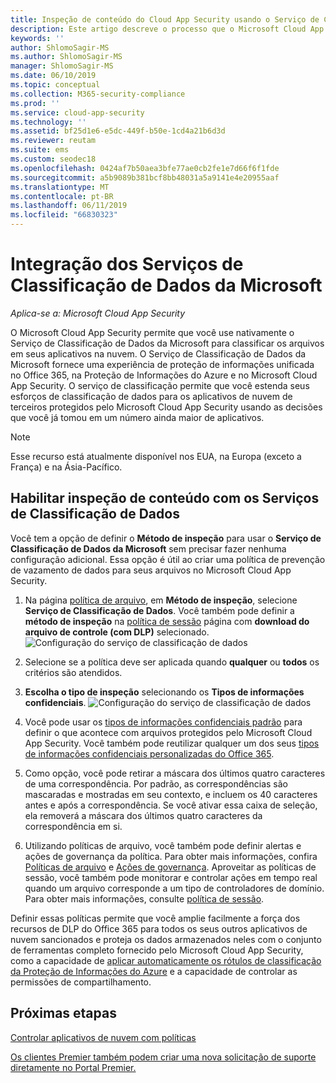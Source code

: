 ```yaml
---
title: Inspeção de conteúdo do Cloud App Security usando o Serviço de Classificação de Dados da Microsoft
description: Este artigo descreve o processo que o Microsoft Cloud App Security segue ao executar a inspeção de conteúdo DLP usando o Serviço de Classificação de Dados da Microsoft.
keywords: ''
author: ShlomoSagir-MS
ms.author: ShlomoSagir-MS
manager: ShlomoSagir-MS
ms.date: 06/10/2019
ms.topic: conceptual
ms.collection: M365-security-compliance
ms.prod: ''
ms.service: cloud-app-security
ms.technology: ''
ms.assetid: bf25d1e6-e5dc-449f-b50e-1cd4a21b6d3d
ms.reviewer: reutam
ms.suite: ems
ms.custom: seodec18
ms.openlocfilehash: 0424af7b50aea3bfe77ae0cb2fe1e7d66f6f1fde
ms.sourcegitcommit: a5b9089b381bcf8bb48031a5a9141e4e20955aaf
ms.translationtype: MT
ms.contentlocale: pt-BR
ms.lasthandoff: 06/11/2019
ms.locfileid: "66830323"
---
```

# <a name="microsoft-data-classification-services-integration"></a>Integração dos Serviços de Classificação de Dados da Microsoft

*Aplica-se a: Microsoft Cloud App Security*

O Microsoft Cloud App Security permite que você use nativamente o Serviço de Classificação de Dados da Microsoft para classificar os arquivos em seus aplicativos na nuvem. O Serviço de Classificação de Dados da Microsoft fornece uma experiência de proteção de informações unificada no Office 365, na Proteção de Informações do Azure e no Microsoft Cloud App Security. O serviço de classificação permite que você estenda seus esforços de classificação de dados para os aplicativos de nuvem de terceiros protegidos pelo Microsoft Cloud App Security usando as decisões que você já tomou em um número ainda maior de aplicativos.

>[!NOTE]
> Esse recurso está atualmente disponível nos EUA, na Europa (exceto a França) e na Ásia-Pacífico.


## <a name="enable-content-inspection-with-data-classification-services"></a>Habilitar inspeção de conteúdo com os Serviços de Classificação de Dados

Você tem a opção de definir o **Método de inspeção** para usar o **Serviço de Classificação de Dados da Microsoft** sem precisar fazer nenhuma configuração adicional. Essa opção é útil ao criar uma política de prevenção de vazamento de dados para seus arquivos no Microsoft Cloud App Security.


1. Na página [política de arquivo](data-protection-policies.md), em **Método de inspeção**, selecione **Serviço de Classificação de Dados**. Você também pode definir a **método de inspeção** na [política de sessão](session-policy-aad.md) página com **download do arquivo de controle (com DLP)** selecionado.
     ![Configuração do serviço de classificação de dados](./media/dcs-enable.png)
2. Selecione se a política deve ser aplicada quando **qualquer** ou **todos** os critérios são atendidos.
3. **Escolha o tipo de inspeção** selecionando os **Tipos de informações confidenciais**.
 ![Configuração do serviço de classificação de dados](./media/dcs-sensitive-information-type.png)

4. Você pode usar os [tipos de informações confidenciais padrão](https://support.office.com/article/what-the-sensitive-information-types-look-for-fd505979-76be-4d9f-b459-abef3fc9e86b) para definir o que acontece com arquivos protegidos pelo Microsoft Cloud App Security. Você também pode reutilizar qualquer um dos seus [tipos de informações confidenciais personalizadas do Office 365](https://support.office.com/article/create-a-custom-sensitive-information-type-82c382a5-b6db-44fd-995d-b333b3c7fc30).

5. Como opção, você pode retirar a máscara dos últimos quatro caracteres de uma correspondência. Por padrão, as correspondências são mascaradas e mostradas em seu contexto, e incluem os 40 caracteres antes e após a correspondência. Se você ativar essa caixa de seleção, ela removerá a máscara dos últimos quatro caracteres da correspondência em si.

6. Utilizando políticas de arquivo, você também pode definir alertas e ações de governança da política. Para obter mais informações, confira [Políticas de arquivo](data-protection-policies.md) e [Ações de governança](governance-actions.md). Aproveitar as políticas de sessão, você também pode monitorar e controlar ações em tempo real quando um arquivo corresponde a um tipo de controladores de domínio. Para obter mais informações, consulte [política de sessão](session-policy-aad.md).

Definir essas políticas permite que você amplie facilmente a força dos recursos de DLP do Office 365 para todos os seus outros aplicativos de nuvem sancionados e proteja os dados armazenados neles com o conjunto de ferramentas completo fornecido pelo Microsoft Cloud App Security, como a capacidade de [aplicar automaticamente os rótulos de classificação da Proteção de Informações do Azure](azip-integration.md) e a capacidade de controlar as permissões de compartilhamento.



## <a name="next-steps"></a>Próximas etapas  
[Controlar aplicativos de nuvem com políticas](control-cloud-apps-with-policies.md)   

[Os clientes Premier também podem criar uma nova solicitação de suporte diretamente no Portal Premier.](https://premier.microsoft.com/)  
  

